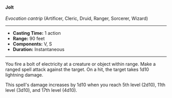 #### Jolt
*Evocation cantrip* (Artificer, Cleric, Druid, Ranger, Sorcerer, Wizard)
___
- **Casting Time:** 1 action
- **Range:** 90 feet
- **Components:** V, S
- **Duration:** Instantaneous
---
You fire a bolt of electricity at a creature or object 
within range. Make a ranged spell attack against the 
target. On a hit, the target takes 1d10 lightning 
damage.

This spell's damage increases by 1d10 when you 
reach 5th level (2d10), 11th level (3d10), and 17th level 
(4d10).


